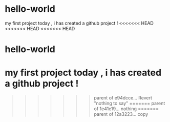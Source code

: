 # hello-world
my first project 
today , i has created a github project !
<<<<<<< HEAD
<<<<<<< HEAD
<<<<<<< HEAD
# hello-world
my first project 
today , i has created a github project !
=======
>>>>>>> parent of e94dcce... Revert "nothing to say"
=======
>>>>>>> parent of 1e41e19... nothing
=======
>>>>>>> parent of 12a3223... copy
